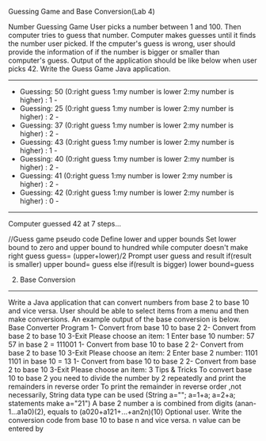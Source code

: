 Guessing Game and Base Conversion(Lab 4)

Number Guessing Game
User picks a number between 1 and 100. Then computer tries to guess that number. Computer
makes guesses until it finds the number user picked. If the cmputer's guess is wrong, user should
provide the information of if the number is bigger or smaller than computer's guess. Output of the
application should be like below when user picks 42. Write the Guess Game Java application.

---------------------------------------------------------------------------------
-  Guessing: 50 (0:right guess 1:my number is lower 2:my number is higher) : 1	-
-  Guessing: 25 (0:right guess 1:my number is lower 2:my number is higher) : 2	-
-  Guessing: 37 (0:right guess 1:my number is lower 2:my number is higher) : 2	-
-  Guessing: 43 (0:right guess 1:my number is lower 2:my number is higher) : 1	-
-  Guessing: 40 (0:right guess 1:my number is lower 2:my number is higher) : 2	-
-  Guessing: 41 (0:right guess 1:my number is lower 2:my number is higher) : 2	-
-  Guessing: 42 (0:right guess 1:my number is lower 2:my number is higher) : 0  -

---------------------------------------------------------------------------------
Computer guessed 42 at 7 steps...

//Guess game pseudo code
Define lower and upper bounds
Set lower bound to zero and upper bound to hundred
while computer doesn't make right guess
guess= (upper+lower)/2
Prompt user guess and result
if(result is smaller)
upper bound= guess
else if(result is bigger)
lower bound=guess


2. Base Conversion
-------------------
Write a Java application that can convert numbers from base 2 to base 10 and vice versa. User
should be able to select items from a menu and then make conversions. An example output of
the base conversion is below.
Base Converter Program
1- Convert from base 10 to base 2
2- Convert from base 2 to base 10
3-Exit
Please choose an item: 1
Enter base 10 number: 57
57 in base 2 = 111001
1- Convert from base 10 to base 2
2- Convert from base 2 to base 10
3-Exit
Please choose an item: 2
Enter base 2 number: 1101
1101 in base 10 = 13
1- Convert from base 10 to base 2
2- Convert from base 2 to base 10
3-Exit
Please choose an item: 3
Tips & Tricks
To convert base 10 to base 2 you need to divide the number by 2 repeatedly and print the
remainders in reverse order
To print the remainder in reverse order ,not necessarily, String data type can be used
(String a=""; a=1+a; a=2+a; statements make a="21")
A base 2 number a is combined from digits (anan-1...a1a0)(2), equals to (a020+a121+...+an2n)(10)
Optional
user.
Write the conversion code from base 10 to base n and vice versa. n value can be entered by

